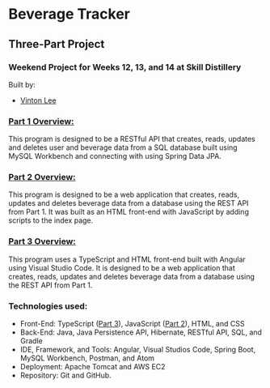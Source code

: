 # Beverage Tracker

## Three-Part Project

### Weekend Project for Weeks 12, 13, and 14 at Skill Distillery

Built by:

-   [Vinton Lee](http://vintonlee.dev)

### [Part 1 Overview:](https://github.com/vintonl/EventTrackerProject/blob/master/Part1.md)

This program is designed to be a RESTful API that creates, reads, updates and deletes user and beverage data from a SQL database built using MySQL Workbench and connecting with using Spring Data JPA.

### [Part 2 Overview:](https://github.com/vintonl/EventTrackerProject/blob/master/Part2.md)

This program is designed to be a web application that creates, reads, updates and deletes beverage data from a database using the REST API from Part 1. It was built as an HTML front-end with JavaScript by adding scripts to the index page.

### [Part 3 Overview:](https://github.com/vintonl/EventTrackerProject/blob/master/Part3.md)

This program uses a TypeScript and HTML front-end built with Angular using Visual Studio Code. It is designed to be a web application that creates, reads, updates and deletes beverage data from a database using the REST API from Part 1.

### Technologies used:

-   Front-End: TypeScript ([Part 3](https://github.com/vintonl/EventTrackerProject/blob/master/Part3.md)), JavaScript ([Part 2](https://github.com/vintonl/EventTrackerProject/blob/master/Part2.md)), HTML, and CSS
-   Back-End: Java, Java Persistence API, Hibernate, RESTful API, SQL, and Gradle
-   IDE, Framework, and Tools: Angular, Visual Studios Code, Spring Boot, MySQL Workbench, Postman, and Atom
-   Deployment: Apache Tomcat and AWS EC2
-   Repository: Git and GitHub.

